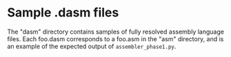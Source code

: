 # Sample .dasm files

The "dasm" directory contains samples of 
fully resolved assembly language files. 
Each foo.dasm corresponds to a foo.asm in the 
"asm" directory, and is an example of the
expected output of `assembler_phase1.py`. 

